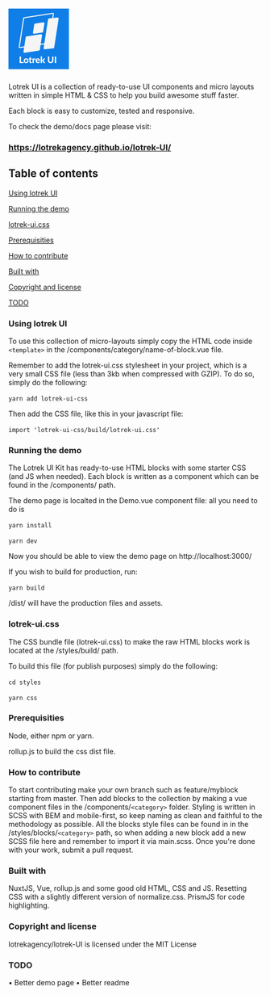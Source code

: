 # ![Lotrek UI Logo](/static/assets/images/full-logo.svg)

Lotrek UI is a collection of ready-to-use UI components and micro layouts written in simple HTML & CSS to help you build awesome stuff faster.

Each block is easy to customize, tested and responsive.

To check the demo/docs page please visit:

### https://lotrekagency.github.io/lotrek-UI/


## Table of contents

[Using lotrek UI](#using-lotrek-ui)

[Running the demo](#running-the-demo)

[lotrek-ui.css](#lotrek-ui.css)

[Prerequisities](#prerequisities)

[How to contribute](#how-to-contribute)

[Built with](#built-with)

[Copyright and license](#copyright-and-license)

[TODO](#todo)

### Using lotrek UI
To use this collection of micro-layouts simply copy the HTML code inside `<template>` in the /components/category/name-of-block.vue file.

Remember to add the lotrek-ui.css stylesheet in your project, which is a very small CSS file (less than 3kb when compressed with GZIP). To do so, simply do the following:

`yarn add lotrek-ui-css`

Then add the CSS file, like this in your javascript file:

`import 'lotrek-ui-css/build/lotrek-ui.css'`

### Running the demo
The Lotrek UI Kit has ready-to-use HTML blocks with some starter CSS (and JS when needed). 
Each block is written as a component which can be found in the /components/ path.

The demo page is localted in the Demo.vue component file: all you need to do is

`yarn install`

`yarn dev`

Now you should be able to view the demo page on http://localhost:3000/

If you wish to build for production, run:

`yarn build`

/dist/ will have the production files and assets.

### lotrek-ui.css
The CSS bundle file (lotrek-ui.css) to make the raw HTML blocks work is located at the /styles/build/ path.

To build this file (for publish purposes) simply do the following:

`cd styles`

`yarn css`

### Prerequisities

Node, either npm or yarn. 

rollup.js to build the css dist file.

### How to contribute
To start contributing make your own branch such as feature/myblock starting from master. 
Then add blocks to the collection by making a vue component files in the /components/`<category>` folder. 
Styling is written in SCSS with BEM and mobile-first, so keep naming as clean and faithful to the methodology as possible. All the blocks style files can be found in in the /styles/blocks/`<category>` path, so when adding a new block add a new SCSS file here and remember to import it via main.scss.
Once you're done with your work, submit a pull request.

### Built with
NuxtJS, Vue, rollup.js and some good old HTML, CSS and JS.
Resetting CSS with a slightly different version of normalize.css.
PrismJS for code highlighting.

### Copyright and license
lotrekagency/lotrek-UI is licensed under the MIT License

### TODO
• Better demo page
• Better readme